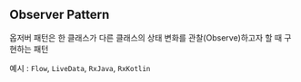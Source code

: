 ## Observer Pattern
옵저버 패턴은 한 클래스가 다른 클래스의 상태 변화를 관찰(Observe)하고자 할 때 구현하는 패턴

예시 : ```Flow```, ```LiveData```, ```RxJava```, ```RxKotlin```